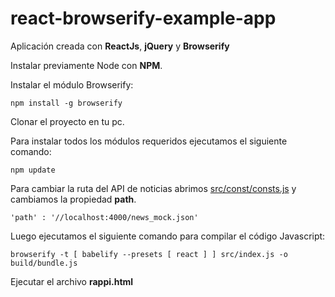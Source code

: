 # **react-browserify-example-app**

Aplicación creada con **ReactJs**, **jQuery** y **Browserify**

Instalar previamente Node con **NPM**.

Instalar el módulo Browserify:

`npm install -g browserify`

Clonar el proyecto en tu pc.

Para instalar todos los módulos requeridos ejecutamos el siguiente
comando:

`npm update`

Para cambiar la ruta del API de noticias abrimos [src/const/consts.js]()
y cambiamos la propiedad **path**.

`'path' : '//localhost:4000/news_mock.json'`

Luego ejecutamos el siguiente comando para compilar el código Javascript:

`browserify -t [ babelify --presets [ react ] ] src/index.js -o build/bundle.js`

Ejecutar el archivo **rappi.html**